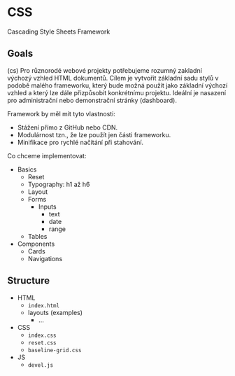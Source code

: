 # CSS

Cascading Style Sheets Framework

## Goals

(cs) Pro různorodé webové projekty potřebujeme rozumný zakladní výchozý vzhled HTML dokumentů. Cílem je vytvořit základní sadu stylů v podobě malého frameworku, který bude možná použít jako základní výchozí vzhled a který lze dále přizpůsobit konkrétnímu projektu. Ideální je nasazení pro administrační nebo demonstrační stránky (dashboard).

Framework by měl mít tyto vlastnosti:

- Stážení přímo z GitHub nebo CDN.
- Modulárnost tzn., že lze použít jen části frameworku.
- Minifikace pro rychlé načítání při stahování.

Co chceme implementovat:

- Basics
  - Reset
  - Typography: h1 až h6
  - Layout
  - Forms
    - Inputs
      - text
      - date
      - range  
  - Tables
- Components
  - Cards
  - Navigations
  
## Structure

- HTML
  - `index.html`
  - layouts (examples)
    - &hellip;  
- CSS
  - `index.css`
  - `reset.css`
  - `baseline-grid.css`
- JS
  - `devel.js`
